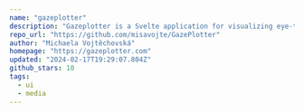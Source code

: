 ```yaml
---
name: "gazeplotter"
description: "Gazeplotter is a Svelte application for visualizing eye-tracking data."
repo_url: "https://github.com/misavojte/GazePlotter"
author: "Michaela Vojtěchovská"
homepage: "https://gazeplotter.com"
updated: "2024-02-17T19:29:07.804Z"
github_stars: 10
tags: 
  - ui
  - media
---
```

